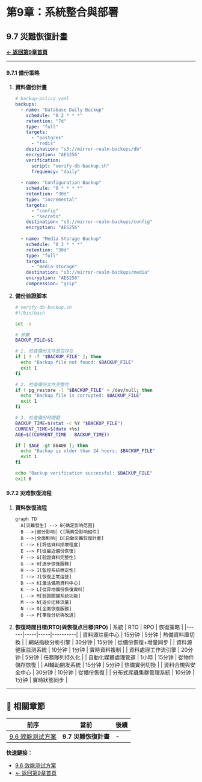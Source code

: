 # 第9章：系統整合與部署

## 9.7 災難恢復計畫

**[← 返回第9章首頁](ch9-index.md)**

---

#### 9.7.1 備份策略

1. **資料備份計畫**
   ```yaml
   # backup-policy.yaml
   backups:
     - name: "Database Daily Backup"
       schedule: "0 2 * * *"
       retention: "7d"
       type: "full"
       targets:
         - "postgres"
         - "redis"
       destination: "s3://mirror-realm-backups/db"
       encryption: "AES256"
       verification:
         script: "verify-db-backup.sh"
         frequency: "daily"
     
     - name: "Configuration Backup"
       schedule: "0 * * * *"
       retention: "30d"
       type: "incremental"
       targets:
         - "config"
         - "secrets"
       destination: "s3://mirror-realm-backups/config"
       encryption: "AES256"
     
     - name: "Media Storage Backup"
       schedule: "0 3 * * *"
       retention: "30d"
       type: "full"
       targets:
         - "media-storage"
       destination: "s3://mirror-realm-backups/media"
       encryption: "AES256"
       compression: "gzip"
   ```

2. **備份验證脚本**
   ```bash
   # verify-db-backup.sh
   #!/bin/bash
   
   set -e
   
   # 參數
   BACKUP_FILE=$1
   
   # 1. 检查備份文件是否存在
   if [ ! -f "$BACKUP_FILE" ]; then
     echo "Backup file not found: $BACKUP_FILE"
     exit 1
   fi
   
   # 2. 检查備份文件完整性
   if ! pg_restore -l "$BACKUP_FILE" > /dev/null; then
     echo "Backup file is corrupted: $BACKUP_FILE"
     exit 1
   fi
   
   # 3. 检查備份時間戳
   BACKUP_TIME=$(stat -c %Y "$BACKUP_FILE")
   CURRENT_TIME=$(date +%s)
   AGE=$((CURRENT_TIME - BACKUP_TIME))
   
   if [ $AGE -gt 86400 ]; then
     echo "Backup is older than 24 hours: $BACKUP_FILE"
     exit 1
   fi
   
   echo "Backup verification successful: $BACKUP_FILE"
   exit 0
   ```

#### 9.7.2 災难恢復流程

1. **資料恢復流程**
   ```mermaid
   graph TD
     A[災難發生] --> B{确定影响范围}
     B -->|部分影响| C[隔离受影响組件]
     B -->|全面影响| D[启動災難恢復計畫]
     C --> E[評估資料损壞程度]
     E --> F[從最近備份恢復]
     F --> G[验證資料完整性]
     G --> H[逐步恢復服務]
     H --> I[監控系統稳定性]
     I --> J[恢復正常运营]
     D --> K[激活備用資料中心]
     K --> L[從异地備份恢復資料]
     L --> M[验證關鍵系統功能]
     M --> N[逐步迁移流量]
     N --> O[全面恢復服務]
     O --> P[事後分析與改进]
   ```

2. **恢復時間目標(RTO)與恢復点目標(RPO)**
   | 系統 | RTO | RPO | 恢復策略 |
   |------|-----|-----|----------|
   | 資料源註冊中心 | 15分钟 | 5分钟 | 热備資料庫切換 |
   | 網站指紋分析引擎 | 30分钟 | 15分钟 | 從備份恢復+增量同步 |
   | 資料源健康监测系統 | 10分钟 | 1分钟 | 實時資料複制 |
   | 資料處理工作流引擎 | 20分钟 | 5分钟 | 任務隊列持久化 |
   | 自動化媒體處理管道 | 1小時 | 15分钟 | 從物件儲存恢復 |
   | AI輔助開发系統 | 15分钟 | 5分钟 | 热備實例切換 |
   | 資料合規與安全中心 | 30分钟 | 10分钟 | 從備份恢復 |
   | 分布式爬蟲集群管理系統 | 10分钟 | 1分钟 | 實時狀態同步 |

---

## 📑 相關章節

| 前序 | 當前 | 後續 |
|-----|------|------|
| [9.6 效能测试方案](ch9-6-效能测试方案.md) | **9.7 災難恢復計畫** | - |

**快速鏈接：**
- [9.6 效能测试方案](ch9-6-效能测试方案.md)
- [← 返回第9章首頁](ch9-index.md)
